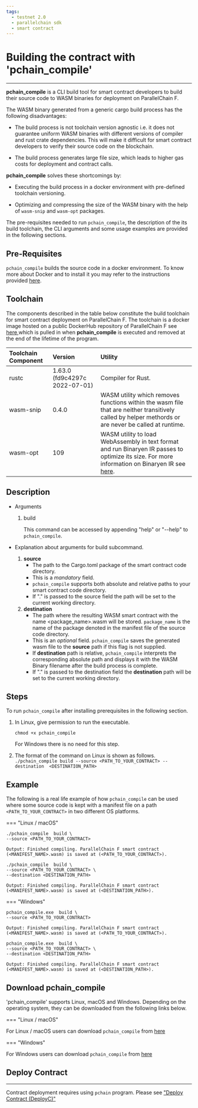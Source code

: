 ```yaml
---
tags:
  - testnet 2.0
  - parallelchain sdk
  - smart contract
---
```


# Building the contract with 'pchain_compile'
---

**pchain_compile** is a CLI build tool for smart contract developers to build their source code to WASM binaries for deployment on 
ParallelChain F. 

The WASM binary generated from a generic cargo build process has the following disadvantages: 
  
  - The build process is not toolchain version agnostic i.e. it does not guarantee uniform WASM binaries with different versions of compiler and 
    rust crate dependencies. This will make it difficult for smart contract developers to verify their source code on the blockchain.
  
  - The build process generates large file size, which leads to higher gas costs for deployment and contract calls.

**pchain_compile** solves these shortcomings by: 

  - Executing the build process in a docker environment with pre-defined toolchain versioning.
  
  - Optimizing and compressing the size of the WASM binary with the help of `wasm-snip` and `wasm-opt` packages.

The pre-requisites needed to run `pchain_compile`, the description of the its build toolchain, the CLI arguments and some usage examples are provided in the following sections. 

## Pre-Requisites

`pchain_compile` builds the source code in a docker environment. To know more about Docker and to install it you may refer to the instructions 
  provided [here](https://docs.docker.com/get-docker/).

## Toolchain
The components described in the table below constitute the build toolchain for smart contract deployment on ParallelChain F. The toolchain is a docker image hosted on a public DockerHub repository of ParallelChain F see [here](https://hub.docker.com/r/parallelchainlab/pchain_compile),which is pulled in when **pchain_compile** is executed and removed at the end of the lifetime of the program. 
     
|Toolchain Component | Version | Utility
|:---                |:---  | :--- |
rustc                | 1.63.0 (fd9c4297c 2022-07-01) | Compiler for Rust. |
wasm-snip   | 0.4.0 | WASM utility which removes functions within the wasm file that are neither transitively called by helper methords or are never be called at runtime. |   
wasm-opt     | 109  | WASM utility to load WebAssembly in text format and run Binaryen IR passes to optimize its size. For more information on Binaryen IR see [here](http://webassembly.github.io/binaryen/). |


## Description 

*  Arguments

   1. build

      This command can be accessed by appending "help" or "--help" to `pchain_compile`.

*  Explanation about arguments for build subcommand.  

   1. **source**
      -  The path to the Cargo.toml package of the smart contract code directory. 
      -  This is a *mandatory* field.
      -  `pchain_compile` supports both absolute and relative paths to your smart contract code directory. 
      -  If "." is passed to the source field the path will be set to the current working directory. 
   2. **destination**
      -  The path where the resulting WASM smart contract with the name <package_name>.wasm will be stored. `package_name` 
         is the name of the package denoted in the manifest file of the source code directory. 
      -  This is an *optional* field. `pchain_compile` saves the generated wasm file to the **source** path if this flag is not supplied.
      -  If **destination** path is relative, `pchain_compile` interprets the corresponding absolute path and displays it with the WASM Binary filename after the build process is complete. 
      -  If "." is passed to the destination field the **destination** path will be set to the current working directory. 


## Steps 
To run `pchain_compile` after installing prerequisites in the following section.

   1. In Linux, give permission to run the executable. 
      ```
      chmod +x pchain_compile
      ```
      For Windows there is no need for this step.
      
   2. The format of the command on Linux is shown as follows.
      `./pchain_compile build --source <PATH_TO_YOUR_CONTRACT> --destination  <DESTINATION_PATH>`

## Example 
The following is a real life example of how `pchain_compile` can be used where some source code is kept with a manifest file on a path
`<PATH_TO_YOUR_CONTRACT>` in two different OS platforms.

=== "Linux / macOS"

```
./pchain_compile  build \
--source <PATH_TO_YOUR_CONTRACT> 

Output: Finished compiling. ParallelChain F smart contract (<MANIFEST_NAME>.wasm) is saved at (<PATH_TO_YOUR_CONTRACT>).
```
     
```
./pchain_compile  build \
--source <PATH_TO_YOUR_CONTRACT> \
--destination <DESTINATION_PATH>

Output: Finished compiling. ParallelChain F smart contract (<MANIFEST_NAME>.wasm) is saved at (<DESTINATION_PATH>).
```

=== "Windows"

```
pchain_compile.exe  build \
--source <PATH_TO_YOUR_CONTRACT> 

Output: Finished compiling. ParallelChain F smart contract (<MANIFEST_NAME>.wasm) is saved at (<PATH_TO_YOUR_CONTRACT>).
```

```
pchain_compile.exe  build \
--source <PATH_TO_YOUR_CONTRACT> \
--destination <DESTINATION_PATH>

Output: Finished compiling. ParallelChain F smart contract (<MANIFEST_NAME>.wasm) is saved at (<DESTINATION_PATH>).
```

## Download **pchain_compile**

'pchain_compile' supports Linux, macOS and Windows. Depending on the operating system, they can be downloaded from the 
following links below.

=== "Linux / macOS"

For Linux / macOS users can download `pchain_compile` from [here](https://cms.parallelchain.io/pchain_compile_linux_v1.1.tar.xz)

=== "Windows"

For Windows users can download `pchain_compile` from [here](https://cms.parallelchain.io/pchain_compile_win_v1.1.zip)


## Deploy Contract
---

Contract deployment requires using `pchain` program. Please see ["Deploy Contract (DeployC)"](../../getting_started/deploy_contract)
